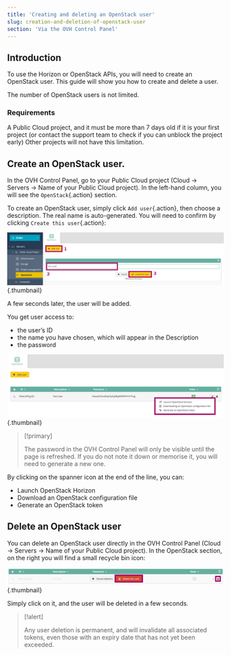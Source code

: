```yaml
---
title: 'Creating and deleting an OpenStack user'
slug: creation-and-deletion-of-openstack-user
section: 'Via the OVH Control Panel'
---
```


## Introduction
To use the Horizon or OpenStack APIs, you will need to create an OpenStack user. This guide will show you how to create and delete a user.

The number of OpenStack users is not limited.


### Requirements
A Public Cloud project, and it must be more than 7 days old if it is your first project (or contact the support team to check if you can unblock the project early) Other projects will not have this limitation.


## Create an OpenStack user.
In the OVH Control Panel, go to your Public Cloud project (Cloud → Servers → Name of your Public Cloud project). In the left-hand column, you will see the `OpenStack`{.action} section.

To create an OpenStack user, simply click `Add user`{.action}, then choose a description. The real name is auto-generated. You will need to confirm by clicking `Create this user`{.action}:


![public-cloud](images/add_user.png){.thumbnail}

A few seconds later, the user will be added.

You get user access to:

- the user’s ID
- the name you have chosen, which will appear in the Description
- the password


![public-cloud](images/add_user_menu.png){.thumbnail}



> [!primary]
>
> The password in the OVH Control Panel will only be visible until
> the page is refreshed.  If you do not note it down or memorise it, you will need
> to generate a new one.
> 

By clicking on the spanner icon at the end of the line, you can:

- Launch OpenStack Horizon
- Download an OpenStack configuration file
- Generate an OpenStack token


## Delete an OpenStack user
You can delete an OpenStack user directly in the OVH Control Panel (Cloud → Servers → Name of your Public Cloud project). In the OpenStack section, on the right you will find a small recycle bin icon:


![public-cloud](images/delete_user.png){.thumbnail}

Simply click on it, and the user will be deleted in a few seconds.



> [!alert]
>
> Any user deletion is permanent, and will invalidate all
> associated tokens, even those with an expiry date that has not yet been exceeded.